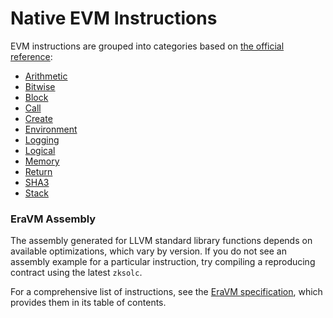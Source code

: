 # Native EVM Instructions

EVM instructions are grouped into categories based on [the official reference](https://www.evm.codes/):

- [Arithmetic](./02-arithmetic.md)
- [Bitwise](./03-bitwise.md)
- [Block](./04-block.md)
- [Call](./05-call.md)
- [Create](./06-create.md)
- [Environment](./07-environment.md)
- [Logging](./08-logging.md)
- [Logical](./09-logical.md)
- [Memory](./10-memory.md)
- [Return](./11-return.md)
- [SHA3](./12-sha3.md)
- [Stack](./13-stack.md)



### EraVM Assembly

The assembly generated for LLVM standard library functions depends on available optimizations, which vary by version. If you do not see an assembly example for a particular instruction, try compiling a reproducing contract using the latest `zksolc`.

For a comprehensive list of instructions, see the [EraVM specification](https://matter-labs.github.io/eravm-spec/spec.html), which provides them in its table of contents.
